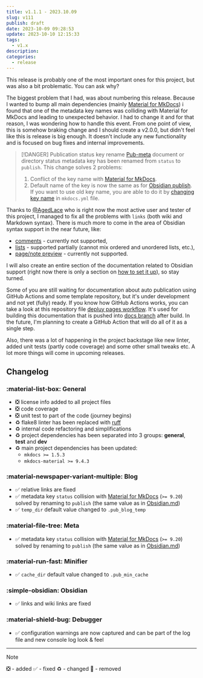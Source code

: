 ```yaml
---
title: v1.1.1 - 2023.10.09
slug: v111
publish: draft
date: 2023-10-09 09:28:53
update: 2023-10-10 12:15:33
tags:
  - v1.x
description:
categories:
  - release
---
```


This release is probably one of the most important ones for this project, but was also a bit problematic. You can ask why?

The biggest problem that I had, was about numbering this release. Because I wanted to bump all main dependencies (mainly [Material for MkDocs](https://squidfunk.github.io/mkdocs-material/)) i found that one of the metadata key names was colliding with Material for MkDocs and leading to unexpected behavior. I had to change it and for that reason, I was wondering how to handle this event. From one point of view, this is somehow braking change and I should create a v2.0.0, but didn't feel like this is release is big enough. It doesn't include any new functionality and is focused on bug fixes and internal improvements.

> [!DANGER] Publication status key rename
> [Pub-meta](../02_setup/02_general/01_setting-up-meta.md#Document%20publication%20status) document or directory status metadata key has been renamed from `status` to `publish`. This change solves 2 problems:
> 1. Conflict of the key name with [Material for MkDocs](https://squidfunk.github.io/mkdocs-material/reference/?h=status#setting-the-page-status).
> 2. Default name of the key is now the same as for [Obsidian publish](https://help.obsidian.md/Obsidian+Publish/Publish+and+unpublish+notes#Automatically+select+notes+to+publish).
> If you want to use old key name, you are able to do it by [changing key name](../02_setup/02_general/01_setting-up-meta.md#+meta.status.key_name) in `mkdocs.yml` file.

Thanks to [@AgedLace](https://github.com/AgedLace) who is right now the most active user and tester of this project, I managed to fix all the problems with `links` (both wiki and Markdown syntax). There is much more to come in the area of Obsidian syntax support in the near future, like:

- [comments](https://help.obsidian.md/Editing+and+formatting/Basic+formatting+syntax#Comments) - currently not supported,
- [lists](https://help.obsidian.md/Editing+and+formatting/Basic+formatting+syntax#Lists) - supported partially (cannot mix ordered and unordered lists, etc.),
- [page/note preview](https://help.obsidian.md/Plugins/Page+preview) - currently not supported.

I will also create an entire section of the documentation related to Obsidian support (right now there is only a section on [how to set it up](../02_setup/02_general/03_setting-up-obsidian.md)), so stay turned.

Some of you are still waiting for documentation about auto publication using GitHub Actions and some template repository, but it's under development and not yet (fully) ready. If you know how GitHub Actions works, you can take a look at this repository file [depluy pages workflow](https://github.com/mkusz/mkdocs-publisher/blob/main/.github/workflows/deploy-pages.yml). It's used for building this documentation that is pushed into [docs branch](https://github.com/mkusz/mkdocs-publisher/tree/docs) after build. In the future, I'm planning to create a GitHub Action that will do all of it as a single step.

Also, there was a lot of happening in the project backstage like new linter, added unit tests (partly code coverage) and some other small tweaks etc. A lot more things will come in upcoming releases.

<!-- more -->

## Changelog

### :material-list-box: General

- ❎ license info added to all project files
- ❎ code coverage
- ❎ unit test to part of the code (journey begins)
- ♻️️ flake8 linter has been replaced with [ruff](https://github.com/astral-sh/ruff)
- ♻️️ internal code refactoring and simplifications
- ♻️️ project dependencies has been separated into 3 groups: **general**, **test** and **dev**
- ♻️️ main project dependencies has been updated:
	- `mkdocs >= 1.5.3`
	- `mkdocs-material >= 9.4.3`

### :material-newspaper-variant-multiple: Blog

- ✅ relative links are fixed
- ✅ metadata key `status` collision with [Material for MkDocs](https://squidfunk.github.io/mkdocs-material/reference/#setting-the-page-status) (`>= 9.20`) solved by renaming to `publish` (the same value as in [Obsidian.md](https://help.obsidian.md/Obsidian+Publish/Publish+and+unpublish+notes#Automatically+select+notes+to+publish))
- ✅ `temp_dir` default value changed to `.pub_blog_temp`

### :material-file-tree: Meta

- ✅ metadata key `status` collision with [Material for MkDocs](https://squidfunk.github.io/mkdocs-material/reference/#setting-the-page-status) (`>= 9.20`) solved by renaming to `publish` (the same value as in [Obsidian.md](https://help.obsidian.md/Obsidian+Publish/Publish+and+unpublish+notes#Automatically+select+notes+to+publish))

### :material-run-fast: Minifier

- ✅ `cache_dir` default value changed to `.pub_min_cache`

### :simple-obsidian: Obsidian

- ✅ links and wiki links are fixed

### :material-shield-bug: Debugger

- ✅ configuration warnings are now captured and can be part of the log file and new console log look & feel

---

> [!note]
> ❎ - added ✅ - fixed ♻️️ - changed 🚫 - removed
